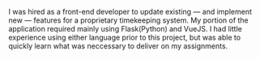I was hired as a front-end developer to update existing — and implement new — features for a proprietary timekeeping system. My portion of the application required mainly using Flask(Python) and VueJS. I had little experience using either language prior to this project, but was able to quickly learn what was neccessary to deliver on my assignments. 

